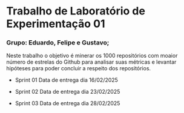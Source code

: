 # Trabalho de Laboratório de Experimentação 01 #

### Grupo: Eduardo, Felipe e Gustavo;

Neste trabalho o objetivo é minerar os 1000 repositórios com moaior número de estrelas do Github para analisar suas métricas e levantar hipóteses para poder concluir a respeito dos repositórios.

* Sprint 01
Data de entrega dia 16/02/2025

* Sprint 02
Data de entrega dia 23/02/2025

* Sprint 03
Data de entrega dia 28/02/2025
